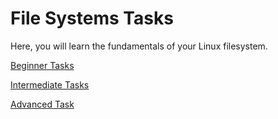 # File Systems Tasks
Here, you will learn the fundamentals of your Linux filesystem.

[Beginner Tasks](/File%20Systems/Beginner/)

[Intermediate Tasks](/File%20Systems/Intermediate/)

[Advanced Task](/File%20Systems/Advanced/)